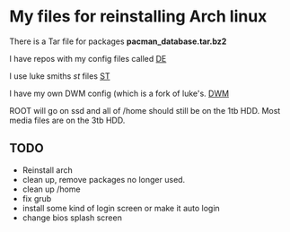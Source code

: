 # My files for reinstalling Arch linux

There is a Tar file for packages
__pacman_database.tar.bz2__

I have repos with my config files called
[DE](https://github.com/Mheaton92/DE)

I use luke smiths *st* files
[ST](https://github.com/Mheaton92/st)

I have my own DWM config (which is a fork of luke's.
[DWM](https://github.com/Mheaton92/dwm )

ROOT will go on ssd and all of /home should still be on the 1tb HDD.
Most media files are on the 3tb HDD.


TODO
---
* Reinstall arch
 * clean up, remove packages no longer used.
 * clean up /home
* fix grub
* install some kind of login screen or make it auto login
* change bios splash screen
